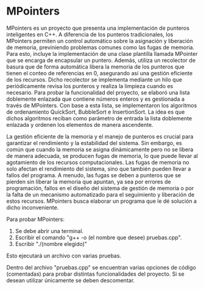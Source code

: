 # MPointers

MPointers es un proyecto que presenta una implementación de punteros inteligentes en C++. A diferencia de los punteros tradicionales, los MPointers permiten un control automático sobre la asignación y liberación de memoria, previniendo problemas comunes como las fugas de memoria. Para esto, incluye la implementación de una clase plantilla llamada MPointer que se encarga de encapsular un puntero. Además, utiliza un recolector de basura que de forma automática libera la memoria de los punteros que tienen el conteo de referencias en 0, asegurando así una gestión eficiente de los recursos. Dicho recolector se implementa mediante un hilo que periódicamente revisa los punteros y realiza la limpieza cuando es necesario.
Para probar la funcionalidad del proyecto, se elaboró una lista doblemente enlazada que contiene números enteros y es gestionada a través de MPointers. Con base a esta lista, se implementaron los algoritmos de ordenamiento QuickSort, BubbleSort e InsertionSort. La idea es que dichos algoritmos reciban como parámetro de entrada la lista doblemente enlazada y ordenen los elementos de manera ascendente.

La gestión eficiente de la memoria y el manejo de punteros es crucial para garantizar el rendimiento y la estabilidad del sistema. Sin embargo, es común que cuando la memoria se asigna dinámicamente pero no se libera de manera adecuada, se producen fugas de memoria, lo que puede llevar al agotamiento de los recursos computacionales.
Las fugas de memoria no solo afectan el rendimiento del sistema, sino que también pueden llevar a fallos del programa. A menudo, las fugas se deben a punteros que se pierden sin liberar la memoria que apuntan, ya sea por errores de programación, fallos en el diseño del sistema de gestión de memoria o por la falta de un mecanismo automatizado para el seguimiento y liberación de estos recursos. MPointers busca elaborar un programa que le dé solución a dicho inconveniente.

Para probar MPointers:
1) Se debe abrir una terminal.
2) Escribir el comando "g++ -o (el nombre que desee) pruebas.cpp".
3) Escribir "./(nombre elegido)"

Esto ejecutará un archivo con varias pruebas.

Dentro del archivo "pruebas.cpp" se encuentran varias opciones de código (comentadas) para probar distintas funcionalidades del proyecto. Si se desean utilizar únicamente se deben descomentar.
